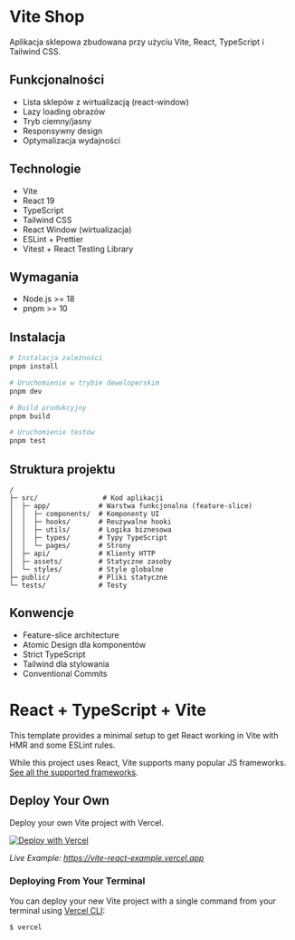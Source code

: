 # Vite Shop

Aplikacja sklepowa zbudowana przy użyciu Vite, React, TypeScript i Tailwind CSS.

## Funkcjonalności

- Lista sklepów z wirtualizacją (react-window)
- Lazy loading obrazów
- Tryb ciemny/jasny
- Responsywny design
- Optymalizacja wydajności

## Technologie

- Vite
- React 19
- TypeScript
- Tailwind CSS
- React Window (wirtualizacja)
- ESLint + Prettier
- Vitest + React Testing Library

## Wymagania

- Node.js >= 18
- pnpm >= 10

## Instalacja

```bash
# Instalacja zależności
pnpm install

# Uruchomienie w trybie deweloperskim
pnpm dev

# Build produkcyjny
pnpm build

# Uruchomienie testów
pnpm test
```

## Struktura projektu

```
/
├─ src/                # Kod aplikacji
│  ├─ app/            # Warstwa funkcjonalna (feature-slice)
│  │  ├─ components/  # Komponenty UI
│  │  ├─ hooks/       # Reużywalne hooki
│  │  ├─ utils/       # Logika biznesowa
│  │  ├─ types/       # Typy TypeScript
│  │  └─ pages/       # Strony
│  ├─ api/            # Klienty HTTP
│  ├─ assets/         # Statyczne zasoby
│  └─ styles/         # Style globalne
├─ public/            # Pliki statyczne
└─ tests/             # Testy
```

## Konwencje

- Feature-slice architecture
- Atomic Design dla komponentów
- Strict TypeScript
- Tailwind dla stylowania
- Conventional Commits

# React + TypeScript + Vite

This template provides a minimal setup to get React working in Vite with HMR and some ESLint rules.

While this project uses React, Vite supports many popular JS frameworks. [See all the supported frameworks](https://vitejs.dev/guide/#scaffolding-your-first-vite-project).

## Deploy Your Own

Deploy your own Vite project with Vercel.

[![Deploy with Vercel](https://vercel.com/button)](https://vercel.com/new/clone?repository-url=https://github.com/vercel/examples/tree/main/framework-boilerplates/vite-react&template=vite-react)

_Live Example: https://vite-react-example.vercel.app_

### Deploying From Your Terminal

You can deploy your new Vite project with a single command from your terminal using [Vercel CLI](https://vercel.com/download):

```shell
$ vercel
```
